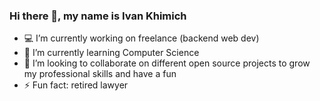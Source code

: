 ### Hi there 👋, my name is Ivan Khimich

- 💻 I’m currently working on freelance (backend web dev) 
- 🌱 I’m currently learning Computer Science 
- 👯 I’m looking to collaborate on different open source projects to grow my professional skills and have a fun 
- ⚡ Fun fact: retired lawyer
